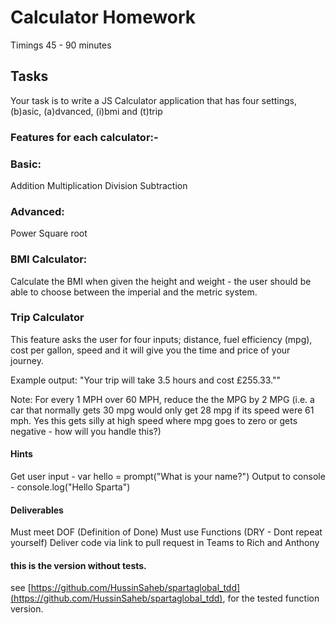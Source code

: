 # Calculator Homework
Timings
45 - 90 minutes

## Tasks
Your task is to write a JS Calculator application that has four settings, (b)asic, (a)dvanced, (i)bmi and (t)trip

### Features for each calculator:-

### Basic:
Addition
Multiplication
Division
Subtraction

### Advanced:
Power
Square root

### BMI Calculator:
Calculate the BMI when given the height and weight - the user should be able to choose between the imperial and the metric system.

### Trip Calculator
This feature asks the user for four inputs; distance, fuel efficiency (mpg), cost per gallon, speed and it will give you the time and price of your journey.

Example output: "Your trip will take 3.5 hours and cost £255.33.""

Note: For every 1 MPH over 60 MPH, reduce the the MPG by 2 MPG (i.e. a car that normally gets 30 mpg would only get 28 mpg if its speed were 61 mph. Yes this gets silly at high speed where mpg goes to zero or gets negative - how will you handle this?)

#### Hints
Get user input - var hello = prompt("What is your name?")
Output to console - console.log("Hello Sparta")

#### Deliverables
Must meet DOF (Definition of Done)
Must use Functions (DRY - Dont repeat yourself)
Deliver code via link to pull request in Teams to Rich and Anthony
#### this is the version without tests.

 see [https://github.com/HussinSaheb/spartaglobal_tdd](https://github.com/HussinSaheb/spartaglobal_tdd), for the  tested function version. 
